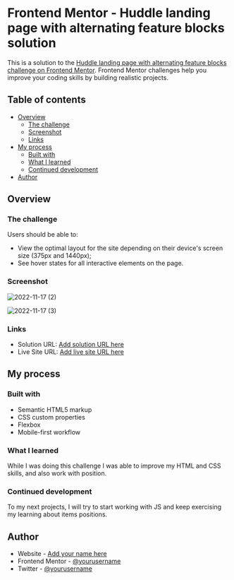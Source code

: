 # Frontend Mentor - Huddle landing page with alternating feature blocks solution

This is a solution to the [Huddle landing page with alternating feature blocks challenge on Frontend Mentor](https://www.frontendmentor.io/challenges/huddle-landing-page-with-alternating-feature-blocks-5ca5f5981e82137ec91a5100). Frontend Mentor challenges help you improve your coding skills by building realistic projects. 

## Table of contents

- [Overview](#overview)
  - [The challenge](#the-challenge)
  - [Screenshot](#screenshot)
  - [Links](#links)
- [My process](#my-process)
  - [Built with](#built-with)
  - [What I learned](#what-i-learned)
  - [Continued development](#continued-development)
- [Author](#author)


## Overview

### The challenge

Users should be able to:

- View the optimal layout for the site depending on their device's screen size (375px and 1440px);
- See hover states for all interactive elements on the page.

### Screenshot

![2022-11-17 (2)](https://user-images.githubusercontent.com/108278189/202545267-d3d803ce-09d2-41b4-8b3a-3ec149b44079.png)

![2022-11-17 (3)](https://user-images.githubusercontent.com/108278189/202545413-63ae2e09-a626-4055-a845-4c60c31c20dd.png)

### Links

- Solution URL: [Add solution URL here](https://your-solution-url.com)
- Live Site URL: [Add live site URL here](https://your-live-site-url.com)


## My process

### Built with

- Semantic HTML5 markup
- CSS custom properties
- Flexbox
- Mobile-first workflow

### What I learned

While I was doing this challenge I was able to improve my HTML and CSS skills, and also work with position.

### Continued development

To my next projects, I will try to start working with JS and keep exercising my learning about items positions.


## Author

- Website - [Add your name here](https://www.your-site.com)
- Frontend Mentor - [@yourusername](https://www.frontendmentor.io/profile/yourusername)
- Twitter - [@yourusername](https://www.twitter.com/yourusername)

